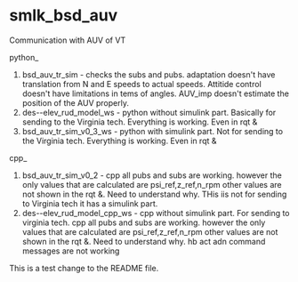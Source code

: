 # smlk_bsd_auv
Communication with AUV of VT

python_
1. bsd_auv_tr_sim - checks the subs and pubs. adaptation doesn't have translation from N and E speeds to actual speeds. Attitide control doesn't have limitations in tems of angles. AUV_imp doesn't estimate the position of the AUV properly.
2. des--elev_rud_model_ws - python without simulink part. Basically for sending to the Virginia tech. Everything is working. Even in rqt &
3. bsd_auv_tr_sim_v0_3_ws - python with simulink part. Not for sending to the Virginia tech. Everything is working. Even in rqt &


cpp_
1. bsd_auv_tr_sim_v0_2 - cpp all pubs and subs are working. however the only values that are calculated are psi_ref,z_ref,n_rpm other values are not shown in the rqt &. Need to understand why. THis iis not for sending to  Virginia tech it has a simulink part. 
2. des--elev_rud_model_cpp_ws - cpp without simulink part. For sending to virginia tech. cpp all pubs and subs are working. however the only values that are calculated are psi_ref,z_ref,n_rpm other values are not shown in the rqt &. Need to understand why. hb act adn command messages are not working

This is a test change to the README file.
